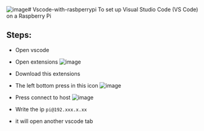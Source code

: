 ![image](https://github.com/Rabie45/Vscode-with-rasbperrypi/assets/76526170/91c6e13e-afdd-4ebb-85e7-a5fe45aced25)# Vscode-with-rasbperrypi
To set up Visual Studio Code (VS Code) on a Raspberry Pi
## Steps:
 - Open vscode
 - Open extensions
![image](https://github.com/Rabie45/Vscode-with-rasbperrypi/assets/76526170/0ad99cc2-0c0a-45a5-a479-d071f388288d)

 - Download this extensions
 - The left bottom press in this icon
![image](https://github.com/Rabie45/Vscode-with-rasbperrypi/assets/76526170/c0386473-26a2-4ae9-a2fc-dd0dfcf5056f)

 - Press connect to host
![image](https://github.com/Rabie45/Vscode-with-rasbperrypi/assets/76526170/0d0896d5-f586-4511-abe7-7e82ab30a8be)

 - Write the ip ```pi@192.xxx.x.xx```

 - it will open another vscode tab
   


 
